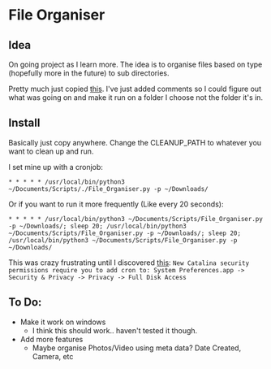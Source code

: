 # File Organiser

## Idea

On going project as I learn more. The idea is to organise files based on type (hopefully more in the future) to sub directories.

Pretty much just copied [this](https://dev.to/sahilrajput/create-your-own-file-organiser-in-python-507i). I've just added comments so I could figure out what was going on and make it run on a folder I choose not the folder it's in.

## Install

Basically just copy anywhere. Change the CLEANUP_PATH to whatever you want to clean up and run.

I set mine up with a cronjob:

```
* * * * * /usr/local/bin/python3 ~/Documents/Scripts/./File_Organiser.py -p ~/Downloads/
```
Or if you want to run it more frequently (Like every 20 seconds):
```
* * * * * /usr/local/bin/python3 ~/Documents/Scripts/File_Organiser.py -p ~/Downloads/; sleep 20; /usr/local/bin/python3 ~/Documents/Scripts/File_Organiser.py -p ~/Downloads/; sleep 20; /usr/local/bin/python3 ~/Documents/Scripts/File_Organiser.py -p ~/Downloads/
```
This was crazy frustrating until I discovered [this](https://dccxi.com/posts/crontab-not-working-catalina/):
`
New Catalina security permissions require you to add cron to:
System Preferences.app -> Security & Privacy -> Privacy -> Full Disk Access
`

## To Do:
- Make it work on windows
  - I think this should work.. haven't tested it though.
- Add more features
  - Maybe organise Photos/Video using meta data?
    Date Created, Camera, etc